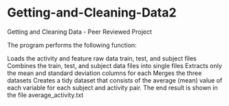 # Getting-and-Cleaning-Data2

Getting and Cleaning Data - Peer Reviewed Project

The program performs the following function:

Loads the activity and feature raw data train, test, and subject files
Combines the train, test, and subject data files into single files
Extracts only the mean and standard deviation columns for each
Merges the three datasets
Creates a tidy dataset that consists of the average (mean) value of each variable for each subject and activity pair.
The end result is shown in the file average_activity.txt
